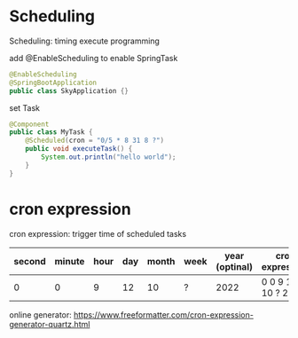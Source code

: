 # Scheduling

Scheduling: timing execute programming

add @EnableScheduling to enable SpringTask

```java
@EnableScheduling
@SpringBootApplication
public class SkyApplication {}
```

set Task

```java
@Component
public class MyTask {
    @Scheduled(cron = "0/5 * 8 31 8 ?")
    public void executeTask() {
        System.out.println("hello world");
    }
}
```

# cron expression

cron expression: trigger time of scheduled tasks

| second | minute | hour | day | month | week | year (optinal) | cron expression    | 
| ------ | ------ | ---- | --- | ----- | ---- | -------------- | --- |
| 0      | 0      | 9    | 12  | 10    | ?    | 2022           | 0 0 9 12 10 ? 2022    |

online generator: https://www.freeformatter.com/cron-expression-generator-quartz.html


